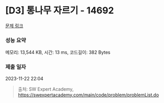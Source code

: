 # [D3] 통나무 자르기 - 14692 

[문제 링크](https://swexpertacademy.com/main/code/problem/problemDetail.do?contestProbId=AYJW0g-qlO8DFASv) 

### 성능 요약

메모리: 13,544 KB, 시간: 13 ms, 코드길이: 382 Bytes

### 제출 일자

2023-11-22 22:04



> 출처: SW Expert Academy, https://swexpertacademy.com/main/code/problem/problemList.do